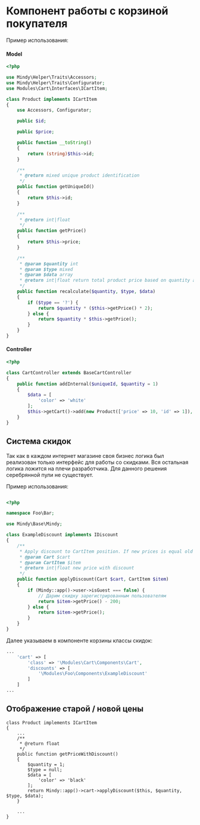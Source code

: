 # Компонент работы с корзиной покупателя

Пример использования:

#### Model

```php
<?php

use Mindy\Helper\Traits\Accessors;
use Mindy\Helper\Traits\Configurator;
use Modules\Cart\Interfaces\ICartItem;

class Product implements ICartItem
{
    use Accessors, Configurator;

    public $id;

    public $price;

    public function __toString()
    {
        return (string)$this->id;
    }

    /**
     * @return mixed unique product identification
     */
    public function getUniqueId()
    {
        return $this->id;
    }

    /**
     * @return int|float
     */
    public function getPrice()
    {
        return $this->price;
    }

    /**
     * @param $quantity int
     * @param $type mixed
     * @param $data array
     * @return int|float return total product price based on quantity and weight type
     */
    public function recalculate($quantity, $type, $data)
    {
        if ($type == '?') {
            return $quantity * ($this->getPrice() * 2);
        } else {
            return $quantity * $this->getPrice();
        }
    }
}
```

#### Controller

```php
<?php

class CartController extends BaseCartController
{
    public function addInternal($uniqueId, $quantity = 1)
    {
        $data = [
            'color' => 'white'
        ];
        $this->getCart()->add(new Product(['price' => 10, 'id' => 1]), $quantity, $data);
    }
}
```

## Система скидок

Так как в каждом интернет магазине своя бизнес логика был реализован только
интерфейс для работы со скидками. Вся остальная логика ложится на плечи
разработчика. Для данного решения серебрянной пули не существует.

Пример использования:

```php

<?php

namespace Foo\Bar;

use Mindy\Base\Mindy;

class ExampleDiscount implements IDiscount
{
    /**
     * Apply discount to CartItem position. If new prices is equal old price - return old price.
     * @param Cart $cart
     * @param CartItem $item
     * @return int|float new price with discount
     */
    public function applyDiscount(Cart $cart, CartItem $item)
    {
        if (Mindy::app()->user->isGuest === false) {
            // Дарим скидку зарегистрированным пользователям
            return $item->getPrice() - 200;
        } else {
            return $item->getPrice();
        }
    }
}
```

Далее указываем в компоненте корзины классы скидок:

```php
...
    'cart' => [
        'class' => '\Modules\Cart\Components\Cart',
        'discounts' => [
            '\Modules\Foo\Components\ExampleDiscount'
        ]
    ]
...
```

## Отображение старой / новой цены

```
class Product implements ICartItem
{
    ...
    /**
     * @return float
     */
    public function getPriceWithDiscount()
    {
        $quantity = 1;
        $type = null;
        $data = [
            'color' => 'black'
        ];
        return Mindy::app()->cart->applyDiscount($this, $quantity, $type, $data);
    }

    ...
}
```
